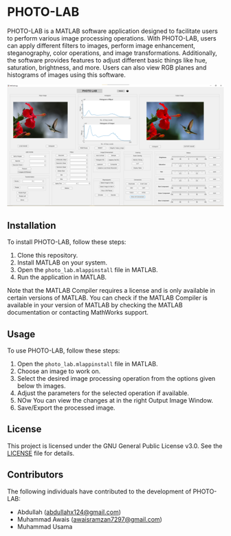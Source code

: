 # PHOTO-LAB

PHOTO-LAB is a MATLAB software application designed to facilitate users to perform various image processing operations. With PHOTO-LAB, users can apply different filters to images, perform image enhancement, steganography, color operations, and image transformations. Additionally, the software provides features to adjust different basic things like hue, saturation, brightness, and more. Users can also view RGB planes and histograms of images using this software.

![PHOTO-LAB Interface](Interface.png)

## Installation

To install PHOTO-LAB, follow these steps:
1. Clone this repository.
2. Install MATLAB on your system.
3. Open the `photo_lab.mlappinstall` file in MATLAB.
4. Run the application in MATLAB.

Note that the MATLAB Compiler requires a license and is only available in certain versions of MATLAB. You can check if the MATLAB Compiler is available in your version of MATLAB by checking the MATLAB documentation or contacting MathWorks support.

## Usage

To use PHOTO-LAB, follow these steps:
1. Open the `photo_lab.mlappinstall` file in MATLAB.
2. Choose an image to work on.
3. Select the desired image processing operation from the options given below th images.
4. Adjust the parameters for the selected operation if available.
5. NOw You can view the changes at in the right Output Image Window.
6. Save/Export the processed image.

## License

This project is licensed under the GNU General Public License v3.0. See the [LICENSE](LICENSE) file for details.

## Contributors

The following individuals have contributed to the development of PHOTO-LAB:
- Abdullah (abdullahx124@gmail.com)
- Muhammad Awais (awaisramzan7297@gmail.com)
- Muhammad Usama 

